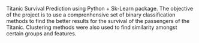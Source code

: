 Titanic Survival Prediction using Python + Sk-Learn package. The objective of the project is to use a comprenhensive set of binary classification methods to find the better results for the survival of the passengers of the Titanic. Clustering methods were also used to find similarity amongst certain groups and features.
